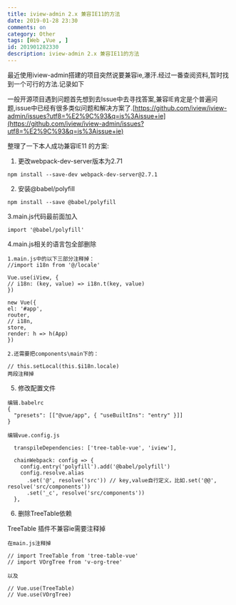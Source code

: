 ```yaml
---
title: iview-admin 2.x 兼容IE11的方法
date: 2019-01-28 23:30
comments: on
category: Other
tags: [Web ,Vue , ]
id: 201901282330
description: iview-admin 2.x 兼容IE11的方法
---
```



最近使用iview-admin搭建的项目突然说要兼容ie,瀑汗.经过一番查阅资料,暂时找到一个可行的方法.记录如下

一般开源项目遇到问题首先想到去Issue中去寻找答案,兼容IE肯定是个普遍问题,issue中已经有很多类似问题和解决方案了.[https://github.com/iview/iview-admin/issues?utf8=%E2%9C%93&q=is%3Aissue+ie](https://github.com/iview/iview-admin/issues?utf8=%E2%9C%93&q=is%3Aissue+ie)

整理了一下本人成功兼容IE11 的方案:

1. 更改webpack-dev-server版本为2.71

`npm install --save-dev webpack-dev-server@2.7.1 `

2. 安装@babel/polyfill 

`npm install --save @babel/polyfill`

3.main.js代码最前面加入

`import '@babel/polyfill'`


4.main.js相关的语言包全部删除

```
1.main.js中的以下三部分注释掉：
//import i18n from '@/locale'

Vue.use(iView, {
// i18n: (key, value) => i18n.t(key, value)
})

new Vue({
el: '#app',
router,
// i18n,
store,
render: h => h(App)
})

2.还需要把components\main下的：

// this.setLocal(this.$i18n.locale)
两段注释掉
```

5. 修改配置文件
```
编辑.babelrc
{
  "presets": [["@vue/app", { "useBuiltIns": "entry" }]]
}

编辑vue.config.js

  transpileDependencies: ['tree-table-vue', 'iview'],

  chainWebpack: config => {
    config.entry('polyfill').add('@babel/polyfill')
    config.resolve.alias
      .set('@', resolve('src')) // key,value自行定义，比如.set('@@', resolve('src/components'))
      .set('_c', resolve('src/components'))
  },

```

6. 删除TreeTable依赖

TreeTable 插件不兼容ie需要注释掉

```
在main.js注释掉

// import TreeTable from 'tree-table-vue'
// import VOrgTree from 'v-org-tree'

以及

// Vue.use(TreeTable)
// Vue.use(VOrgTree)


```


